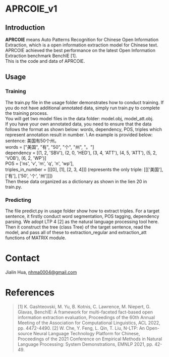 # APRCOIE_v1
## Introduction
**APRCOIE** means Auto Patterns Recognition for Chinese Open Information Extraction, which is a open information extraction model for Chinese text.\
APRCOIE achieved the best performance on the latest Open Information Extraction benchmark BenchIE [1]. \
This is the code and data of APRCOIE.
## Usage
### Training
The train.py file in the usage folder demonstrates how to conduct training. If you do not have additional annotated data, simply run train.py to complete the training process.\
You will get two model files in the data folder: model.obj, model_att.obj. \
If you have your own annotated data, you need to ensure that the data follows the format as shown below: words, dependency, POS, triples which represent annotation result in number. \ 
An example is provided below: sentence: 美国有50个州。\
words = ["美国", "有", "50", "个", "州", "。"] \
dependency = [(1, 2, 'SBV'), (2, 0, 'HED'), (3, 4, 'ATT'), (4, 5, 'ATT'), (5, 2, 'VOB'), (6, 2, 'WP')] \
POS = ['ns', 'v', 'm', 'q', 'n', 'wp'], \
triples_in_number = [[[0], [1], [2, 3, 4]]] (represents the only triple: [[['美国'], ['有'], ['50', '个', '州']]]) \
Then these data organized as a dictionary as shown in the lien 20 in train.py.
### Predicting
The file predict.py in usage folder show how to extract triples. For a target sentence, it firstly conduct word segmentation, POS tagging, dependency parsing. We adopt LTP 4 [2] as the natural language processing tool here. Then it construct the tree (class Tree) of the target sentence, read the model, and pass all of these to extraction_regular and extraction_att functions of MATRIX module. 
# Contact
Jialin Hua, nhma0004@gmail.com
# References
> [1] K. Gashteovski, M. Yu, B. Kotnis, C. Lawrence, M. Niepert, G. Glavas, BenchIE: A framework for multi-faceted fact-based open information extraction evaluation, Proceedings of the 60th Annual Meeting of the Association for Computational Linguistics, ACL 2022, pp. 4472-4490.
> [2] W. Che, Y. Feng, L. Qin, T. Liu, N-LTP: An Open-source Neural Language Technology Platform for Chinese, Proceedings of the 2021 Conference on Empirical Methods in Natural Language Processing: System Demonstrations, EMNLP 2021, pp. 42-49.



